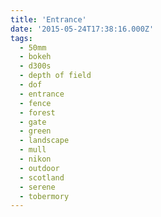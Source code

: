 ```yaml
---
title: 'Entrance'
date: '2015-05-24T17:38:16.000Z'
tags:
  - 50mm
  - bokeh
  - d300s
  - depth of field
  - dof
  - entrance
  - fence
  - forest
  - gate
  - green
  - landscape
  - mull
  - nikon
  - outdoor
  - scotland
  - serene
  - tobermory
---
```

